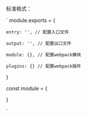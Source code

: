 标准格式：

`
module.exports = {
    
    entry: '', // 配置入口文件

    output: '', // 配置出口文件

    module: {}, // 配置webpack模块

    plugins: {} // 配置webpack插件
}

const module = {
    
}

`